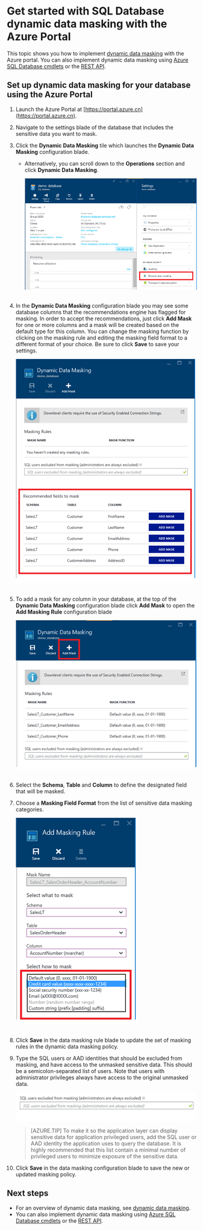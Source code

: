 <properties
    pageTitle="Azure portal: SQL Database dynamic data masking | Azure"
    description="How to get started with SQL Database dynamic data masking in the Azure Portal"
    services="sql-database"
    documentationcenter=""
    author="ronitr"
    manager="jhubbard"
    editor="" />
<tags
    ms.assetid="2"
    ms.service="sql-database"
    ms.custom="secure and protect"
    ms.devlang="NA"
    ms.topic="article"
    ms.tgt_pltfrm="NA"
    ms.workload="data-services"
    ms.date="11/22/2016"
    wacn.date=""
    ms.author="ronitr; ronmat" />

# Get started with SQL Database dynamic data masking with the Azure Portal

This topic shows you how to implement [dynamic data masking](/documentation/articles/sql-database-dynamic-data-masking-get-started/) with the Azure portal. You can also implement dynamic data masking using [Azure SQL Database cmdlets](https://msdn.microsoft.com/zh-cn/library/azure/mt574084.aspx) or the [REST API](https://msdn.microsoft.com/zh-cn/library/dn505719.aspx).


## Set up dynamic data masking for your database using the Azure Portal
1. Launch the Azure Portal at [https://portal.azure.cn](https://portal.azure.cn).
2. Navigate to the settings blade of the database that includes the sensitive data you want to mask.
3. Click the **Dynamic Data Masking** tile which launches the **Dynamic Data Masking** configuration blade.
   
   * Alternatively, you can scroll down to the **Operations** section and click **Dynamic Data Masking**.
     
     ![Navigation pane](./media/sql-database-dynamic-data-masking-get-started/4_ddm_settings_tile.png)<br/><br/>
4. In the **Dynamic Data Masking** configuration blade you may see some database columns that the recommendations engine has flagged for masking. In order to accept the recommendations, just click **Add Mask** for one or more columns and a mask will be created based on the default type for this column. You can change the masking function by clicking on the masking rule and editing the masking field format to a different format of your choice. Be sure to click **Save** to save your settings.
   
    ![Navigation pane](./media/sql-database-dynamic-data-masking-get-started/5_ddm_recommendations.png)<br/><br/>
5. To add a mask for any column in your database, at the top of the **Dynamic Data Masking** configuration blade click **Add Mask** to open the **Add Masking Rule** configuration blade
   
    ![Navigation pane](./media/sql-database-dynamic-data-masking-get-started/6_ddm_add_mask.png)<br/><br/>
6. Select the **Schema**, **Table** and **Column** to define the designated field that will be masked.
7. Choose a **Masking Field Format** from the list of sensitive data masking categories.
   
    ![Navigation pane](./media/sql-database-dynamic-data-masking-get-started/7_ddm_mask_field_format.png)<br/><br/>        
8. Click **Save** in the data masking rule blade to update the set of masking rules in the dynamic data masking policy.
9. Type the SQL users or AAD identities that should be excluded from masking, and have access to the unmasked sensitive data. This should be a semicolon-separated list of users. Note that users with administrator privileges always have access to the original unmasked data.
   
    ![Navigation pane](./media/sql-database-dynamic-data-masking-get-started/8_ddm_excluded_users.png)
   
   > [AZURE.TIP]
   > To make it so the application layer can display sensitive data for application privileged users, add the SQL user or AAD identity the application uses to query the database. It is highly recommended that this list contain a minimal number of privileged users to minimize exposure of the sensitive data.
   > 
   > 
10. Click **Save** in the data masking configuration blade to save the new or updated masking policy.


## Next steps

* For an overview of dynamic data masking, see [dynamic data masking](/documentation/articles/sql-database-dynamic-data-masking-get-started/).
* You can also implement dynamic data masking using [Azure SQL Database cmdlets](https://msdn.microsoft.com/zh-cn/library/azure/mt574084.aspx) or the [REST API](https://msdn.microsoft.com/zh-cn/library/dn505719.aspx).
